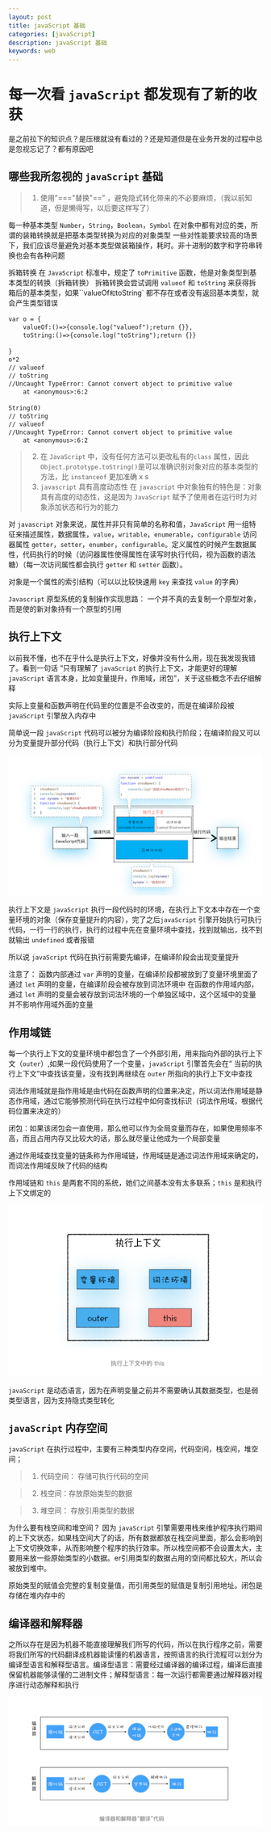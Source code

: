 ```yaml
---
layout: post
title: javaScript 基础
categories: [javaScript]
description: javaScript 基础
keywords: web
---
```


# 每一次看 `javaScript` 都发现有了新的收获

是之前拉下的知识点？是压根就没有看过的？还是知道但是在业务开发的过程中总是忽视忘记了？都有原因吧

## 哪些我所忽视的 `javaScript` 基础

> 1. 使用"==="替换"==" ，避免隐式转化带来的不必要麻烦，（我以前知道，但是懒得写，以后要这样写了）

每一种基本类型 `Number`，`String`，`Boolean`，`Symbol` 在对象中都有对应的类，所谓的装箱转换就是把基本类型转换为对应的对象类型
一些对性能要求较高的场景下，我们应该尽量避免对基本类型做装箱操作，耗时。非十进制的数字和字符串转换也会有各种问题

拆箱转换
在 `JavaScript` 标准中，规定了 `toPrimitive` 函数，他是对象类型到基本类型的转换（拆箱转换）
拆箱转换会尝试调用 `valueof` 和 `toString` 来获得拆箱后的基本类型，如果``valueOf`和`toString` 都不存在或者没有返回基本类型，就会产生类型错误

```
var o = {
    valueOf:()=>{console.log("valueof");return {}},
    toString:()=>{console.log("toString");return {}}

}
o*2
// valueof
// toString
//Uncaught TypeError: Cannot convert object to primitive value
    at <anonymous>:6:2

String(0)
// toString
// valueof
//Uncaught TypeError: Cannot convert object to primitive value
    at <anonymous>:6:2
```

> 2. 在 `JavaScript` 中，没有任何方法可以更改私有的`class` 属性，因此 `Object.prototype.toString()`是可以准确识别对象对应的基本类型的方法，比 `instanceof` 更加准确
x s
> 3. `javascript` 具有高度动态性
>    在 `javascript` 中对象独有的特色是：对象具有高度的动态性，这是因为 `JavaScript` 赋予了使用者在运行时为对象添加状态和行为的能力

对 `javascript` 对象来说，属性并非只有简单的名称和值，`JavaScript` 用一组特征来描述属性，数据属性，`value`，`writable`，`enumerable`，`configurable` 访问器属性 `getter`，`setter`，`enumber`，`configurable`。定义属性的时候产生数据属性，代码执行的时候（访问器属性使得属性在读写时执行代码，视为函数的语法糖）（每一次访问属性都会执行 `getter` 和 `setter` 函数）。

对象是一个属性的索引结构（可以以比较快速用 `key` 来查找 `value` 的字典）

`Javascript` 原型系统的复制操作实现思路： 一个并不真的去复制一个原型对象，而是使的新对象持有一个原型的引用


## 执行上下文

以前我不懂，也不在乎什么是执行上下文，好像并没有什么用，现在我发现我错了。看到一句话 “只有理解了 `javaScript` 的执行上下文，才能更好的理解 `javaScript` 语言本身，比如变量提升，作用域，闭包”，关于这些概念不去仔细解释

实际上变量和函数声明在代码里的位置是不会改变的，而是在编译阶段被 `javaScript` 引擎放入内存中

简单说一段 `javaScript` 代码可以被分为编译阶段和执行阶段；在编译阶段又可以分为变量提升部分代码（执行上下文）和执行部分代码

![](../../images/blog/3.png)

执行上下文是 `javaScript` 执行一段代码时的环境，在执行上下文本中存在一个变量环境的对象（保存变量提升的内容），完了之后`javaScript` 引擎开始执行可执行代码，一行一行的执行，执行的过程中先在变量环境中查找，找到就输出，找不到就输出 `undefined` 或者报错

所以说 `javaScript` 代码在执行前需要先编译，在编译阶段会出现变量提升

注意了： 函数内部通过 `var` 声明的变量，在编译阶段都被放到了变量环境里面了
        通过 `let` 声明的变量，在编译阶段会被存放到词法环境中
        在函数的作用域内部，通过 `let` 声明的变量会被存放到词法环境的一个单独区域中，这个区域中的变量并不影响作用域外面的变量

## 作用域链
每一个执行上下文的变量环境中都包含了一个外部引用，用来指向外部的执行上下文（`outer`）,如果一段代码使用了一个变量，`javaScript` 引擎首先会在“ 当前的执行上下文”中查找该变量，没有找到再继续在 `outer` 所指向的执行上下文中查找

词法作用域就是指作用域是由代码在函数声明的位置来决定，所以词法作用域是静态作用域，通过它能够预测代码在执行过程中如何查找标识（词法作用域，根据代码位置来决定的）

闭包：如果该闭包会一直使用，那么他可以作为全局变量而存在，如果使用频率不高，而且占用内存又比较大的话，那么就尽量让他成为一个局部变量

通过作用域查找变量的链条称为作用域链，作用域链是通过词法作用域来确定的，而词法作用域反映了代码的结构

作用域链和 `this` 是两套不同的系统，她们之间基本没有太多联系；`this` 是和执行上下文绑定的

![](../../images/blog/4.png)

 `javaScript` 是动态语言，因为在声明变量之前并不需要确认其数据类型，也是弱类型语言，因为支持隐式类型转化

 
 ## `javaScript` 内存空间
 
 `javaScript` 在执行过程中，主要有三种类型内存空间，代码空间，栈空间，堆空间；
 >1. 代码空间： 存储可执行代码的空间

 >2. 栈空间：存放原始类型的数据

 >3. 堆空间： 存放引用类型的数据

 为什么要有栈空间和堆空间？
 因为 `javaScript` 引擎需要用栈来维护程序执行期间的上下文状态，如果栈空间大了的话，所有数据都放在栈空间里面，那么会影响到上下文切换效率，从而影响整个程序的执行效率。所以栈空间都不会设置太大，主要用来放一些原始类型的小数据。er引用类型的数据占用的空间都比较大，所以会被放到堆中。

 原始类型的赋值会完整的复制变量值，而引用类型的赋值是复制引用地址。闭包是存储在堆内存中的

## 编译器和解释器
之所以存在是因为机器不能直接理解我们所写的代码，所以在执行程序之前，需要将我们所写的代码翻译成机器能读懂的机器语言，按照语言的执行流程可以划分为编译型语言和解释型语言。编译型语言：需要经过编译器的编译过程，编译后直接保留机器能够读懂的二进制文件；解释型语言：每一次运行都需要通过解释器对程序进行动态解释和执行

![](../../images/blog/5.png)